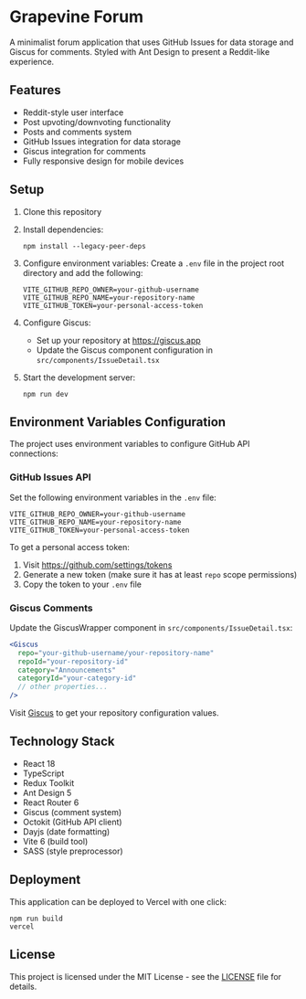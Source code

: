# Grapevine Forum

A minimalist forum application that uses GitHub Issues for data storage and Giscus for comments. Styled with Ant Design to present a Reddit-like experience.

## Features

- Reddit-style user interface
- Post upvoting/downvoting functionality
- Posts and comments system
- GitHub Issues integration for data storage
- Giscus integration for comments
- Fully responsive design for mobile devices

## Setup

1. Clone this repository
2. Install dependencies:
   ```
   npm install --legacy-peer-deps
   ```
3. Configure environment variables:
   Create a `.env` file in the project root directory and add the following:

   ```
   VITE_GITHUB_REPO_OWNER=your-github-username
   VITE_GITHUB_REPO_NAME=your-repository-name
   VITE_GITHUB_TOKEN=your-personal-access-token
   ```

4. Configure Giscus:

   - Set up your repository at https://giscus.app
   - Update the Giscus component configuration in `src/components/IssueDetail.tsx`

5. Start the development server:
   ```
   npm run dev
   ```

## Environment Variables Configuration

The project uses environment variables to configure GitHub API connections:

### GitHub Issues API

Set the following environment variables in the `.env` file:

```
VITE_GITHUB_REPO_OWNER=your-github-username
VITE_GITHUB_REPO_NAME=your-repository-name
VITE_GITHUB_TOKEN=your-personal-access-token
```

To get a personal access token:

1. Visit https://github.com/settings/tokens
2. Generate a new token (make sure it has at least `repo` scope permissions)
3. Copy the token to your `.env` file

### Giscus Comments

Update the GiscusWrapper component in `src/components/IssueDetail.tsx`:

```jsx
<Giscus
  repo="your-github-username/your-repository-name"
  repoId="your-repository-id"
  category="Announcements"
  categoryId="your-category-id"
  // other properties...
/>
```

Visit [Giscus](https://giscus.app) to get your repository configuration values.

## Technology Stack

- React 18
- TypeScript
- Redux Toolkit
- Ant Design 5
- React Router 6
- Giscus (comment system)
- Octokit (GitHub API client)
- Dayjs (date formatting)
- Vite 6 (build tool)
- SASS (style preprocessor)

## Deployment

This application can be deployed to Vercel with one click:

```
npm run build
vercel
```

## License

This project is licensed under the MIT License - see the [LICENSE](./LICENSE) file for details.
